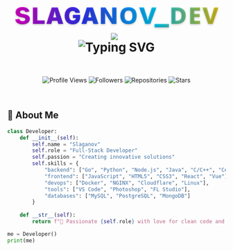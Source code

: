 <div align="center">

<h1 align="center">
  <span style="background: linear-gradient(to right, #ff00cc, #3333ff, #00ccff, #ffcc00); -webkit-background-clip: text; background-clip: text; color: transparent; display: inline-block; font-size: 2.5em; font-weight: bold; text-shadow: 0 2px 4px rgba(0,0,0,0.2);">
    sʟᴀɢᴀɴᴏv_ᴅᴇᴠ  <a href="https://">
    <img src="https://ziadoua.github.io/m3-Markdown-Badges/badges/Sponsor/sponsor2.svg" align="center" style="vertical-align: middle; margin-right: 10px;"/> </a>
  </span>
  <br>
  <img src="https://readme-typing-svg.demolab.com?font=Fira+Code&weight=600&size=22&duration=3000&pause=1000&color=00CCFF&center=true&vCenter=true&width=500&lines=Full-Stack+Developer;Open-Source+Enthusiast;Problem+Solver;Creative+Thinker" alt="Typing SVG" />
</h1>

</div>

<br>

<div align="center">

![Profile Views](https://komarev.com/ghpvc/?username=slaganova&style=flat-square&color=00ccff)
![Followers](https://img.shields.io/github/followers/slaganova?label=Followers&style=social)
![Repositories](https://img.shields.io/badge/Repositories-30+-blue?style=flat-square)
![Stars](https://img.shields.io/github/stars/slaganova?style=social)

</div>

<br>

## 🎯 About Me

```python
class Developer:
    def __init__(self):
        self.name = "Slaganov"
        self.role = "Full-Stack Developer"
        self.passion = "Creating innovative solutions"
        self.skills = {
            "backend": ["Go", "Python", "Node.js", "Java", "C/C++", "C#"],
            "frontend": ["JavaScript", "HTML5", "CSS3", "React", "Vue"],
            "devops": ["Docker", "NGINX", "Cloudflare", "Linux"],
            "tools": ["VS Code", "Photoshop", "FL Studio"],
            "databases": ["MySQL", "PostgreSQL", "MongoDB"]
        }
    
    def __str__(self):
        return f"🚀 Passionate {self.role} with love for clean code and innovation"

me = Developer()
print(me)
```
